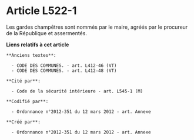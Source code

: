 # Article L522-1

Les gardes champêtres sont nommés par le maire, agréés par le procureur de la République et assermentés.

**Liens relatifs à cet article**

	**Anciens textes**:

	  - CODE DES COMMUNES. - art. L412-46 (VT)
	  - CODE DES COMMUNES. - art. L412-48 (VT)

	**Cité par**:

	  - Code de la sécurité intérieure - art. L545-1 (M)

	**Codifié par**:

	  - Ordonnance n°2012-351 du 12 mars 2012 - art. Annexe

	**Créé par**:

	  - Ordonnance n°2012-351 du 12 mars 2012 - art. Annexe
